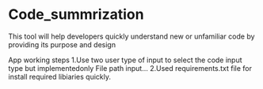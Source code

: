 # Code_summrization
This tool will help developers quickly understand new or unfamiliar code by providing its purpose and design

App working steps
1.Use two user type of input to select the code input type but implementedonly File path input...
2.Used requirements.txt file for install required libiaries quickly.
